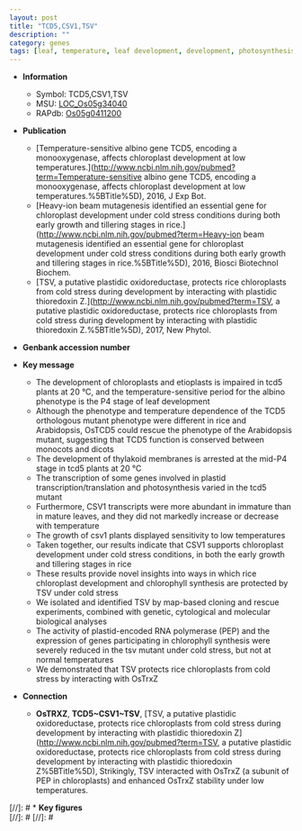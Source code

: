 ```yaml
---
layout: post
title: "TCD5,CSV1,TSV"
description: ""
category: genes
tags: [leaf, temperature, leaf development, development, photosynthesis, growth, chloroplast, cold stress, stress, tillering, chloroplast development, map-based cloning]
---
```


* **Information**  
    + Symbol: TCD5,CSV1,TSV  
    + MSU: [LOC_Os05g34040](http://rice.plantbiology.msu.edu/cgi-bin/ORF_infopage.cgi?orf=LOC_Os05g34040)  
    + RAPdb: [Os05g0411200](http://rapdb.dna.affrc.go.jp/viewer/gbrowse_details/irgsp1?name=Os05g0411200)  

* **Publication**  
    + [Temperature-sensitive albino gene TCD5, encoding a monooxygenase, affects chloroplast development at low temperatures.](http://www.ncbi.nlm.nih.gov/pubmed?term=Temperature-sensitive albino gene TCD5, encoding a monooxygenase, affects chloroplast development at low temperatures.%5BTitle%5D), 2016, J Exp Bot.
    + [Heavy-ion beam mutagenesis identified an essential gene for chloroplast development under cold stress conditions during both early growth and tillering stages in rice.](http://www.ncbi.nlm.nih.gov/pubmed?term=Heavy-ion beam mutagenesis identified an essential gene for chloroplast development under cold stress conditions during both early growth and tillering stages in rice.%5BTitle%5D), 2016, Biosci Biotechnol Biochem.
    + [TSV, a putative plastidic oxidoreductase, protects rice chloroplasts from cold stress during development by interacting with plastidic thioredoxin Z.](http://www.ncbi.nlm.nih.gov/pubmed?term=TSV, a putative plastidic oxidoreductase, protects rice chloroplasts from cold stress during development by interacting with plastidic thioredoxin Z.%5BTitle%5D), 2017, New Phytol.

* **Genbank accession number**  

* **Key message**  
    + The development of chloroplasts and etioplasts is impaired in tcd5 plants at 20 °C, and the temperature-sensitive period for the albino phenotype is the P4 stage of leaf development
    + Although the phenotype and temperature dependence of the TCD5 orthologous mutant phenotype were different in rice and Arabidopsis, OsTCD5 could rescue the phenotype of the Arabidopsis mutant, suggesting that TCD5 function is conserved between monocots and dicots
    + The development of thylakoid membranes is arrested at the mid-P4 stage in tcd5 plants at 20 °C
    + The transcription of some genes involved in plastid transcription/translation and photosynthesis varied in the tcd5 mutant
    + Furthermore, CSV1 transcripts were more abundant in immature than in mature leaves, and they did not markedly increase or decrease with temperature
    + The growth of csv1 plants displayed sensitivity to low temperatures
    + Taken together, our results indicate that CSV1 supports chloroplast development under cold stress conditions, in both the early growth and tillering stages in rice
    + These results provide novel insights into ways in which rice chloroplast development and chlorophyll synthesis are protected by TSV under cold stress
    + We isolated and identified TSV by map-based cloning and rescue experiments, combined with genetic, cytological and molecular biological analyses
    + The activity of plastid-encoded RNA polymerase (PEP) and the expression of genes participating in chlorophyll synthesis were severely reduced in the tsv mutant under cold stress, but not at normal temperatures
    + We demonstrated that TSV protects rice chloroplasts from cold stress by interacting with OsTrxZ

* **Connection**  
    + __OsTRXZ__, __TCD5~CSV1~TSV__, [TSV, a putative plastidic oxidoreductase, protects rice chloroplasts from cold stress during development by interacting with plastidic thioredoxin Z](http://www.ncbi.nlm.nih.gov/pubmed?term=TSV, a putative plastidic oxidoreductase, protects rice chloroplasts from cold stress during development by interacting with plastidic thioredoxin Z%5BTitle%5D), Strikingly, TSV interacted with OsTrxZ (a subunit of PEP in chloroplasts) and enhanced OsTrxZ stability under low temperatures.

[//]: # * **Key figures**  
[//]: # 
[//]: # 
